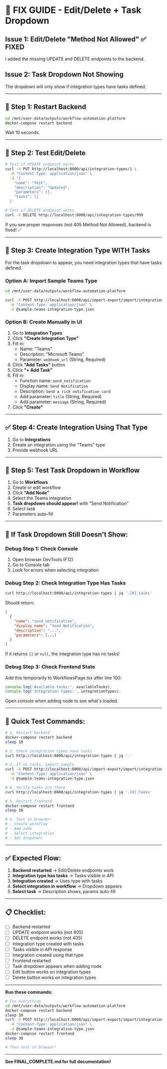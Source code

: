 # 🔧 FIX GUIDE - Edit/Delete + Task Dropdown

## Issue 1: Edit/Delete "Method Not Allowed" ✅ FIXED

I added the missing UPDATE and DELETE endpoints to the backend.

## Issue 2: Task Dropdown Not Showing

The dropdown will only show if integration types have tasks defined.

---

## 🚀 Step 1: Restart Backend

```bash
cd /mnt/user-data/outputs/workflow-automation-platform
docker-compose restart backend
```

Wait 10 seconds.

---

## 🧪 Step 2: Test Edit/Delete

```bash
# Test if UPDATE endpoint works
curl -X PUT http://localhost:8000/api/integration-types/1 \
  -H "Content-Type: application/json" \
  -d '{
    "name": "Test",
    "description": "Updated",
    "parameters": [],
    "tasks": []
  }'

# Test if DELETE endpoint works
curl -X DELETE http://localhost:8000/api/integration-types/999
```

If you see proper responses (not 405 Method Not Allowed), backend is fixed! ✅

---

## 📝 Step 3: Create Integration Type WITH Tasks

For the task dropdown to appear, you need integration types that have tasks defined.

### Option A: Import Sample Teams Type

```bash
cd /mnt/user-data/outputs/workflow-automation-platform

curl -X POST http://localhost:8000/api/import-export/import/integration-types \
  -H "Content-Type: application/json" \
  -d @sample-teams-integration-type.json
```

### Option B: Create Manually in UI

1. Go to **Integration Types**
2. Click **"Create Integration Type"**
3. Fill in:
   - Name: "Teams"
   - Description: "Microsoft Teams"
   - Parameter: `webhook_url` (String, Required)
4. Click **"Add Tasks"** button
5. Click **"+ Add Task"**
6. Fill in:
   - Function name: `send_notification`
   - Display name: `Send Notification`
   - Description: `Send a rich notification card`
   - Add parameter: `title` (String, Required)
   - Add parameter: `message` (String, Required)
7. Click **"Create"**

---

## ✅ Step 4: Create Integration Using That Type

1. Go to **Integrations**
2. Create an integration using the "Teams" type
3. Provide webhook URL

---

## 🎯 Step 5: Test Task Dropdown in Workflow

1. Go to **Workflows**
2. Create or edit workflow
3. Click **"Add Node"**
4. Select the Teams integration
5. **Task dropdown should appear!** with "Send Notification"
6. Select task
7. Parameters auto-fill

---

## 🐛 If Task Dropdown Still Doesn't Show:

### Debug Step 1: Check Console

1. Open browser DevTools (F12)
2. Go to Console tab
3. Look for errors when selecting integration

### Debug Step 2: Check Integration Type Has Tasks

```bash
curl http://localhost:8000/api/integration-types | jq '.[0].tasks'
```

Should return:
```json
[
  {
    "name": "send_notification",
    "display_name": "Send Notification",
    "description": "...",
    "parameters": [...]
  }
]
```

If it returns `[]` or `null`, the integration type has no tasks!

### Debug Step 3: Check Frontend State

Add this temporarily to WorkflowsPage.tsx after line 100:

```javascript
console.log('Available tasks:', availableTasks);
console.log('Integration types:', integrationTypes);
```

Open console when adding node to see what's loaded.

---

## 🎯 Quick Test Commands:

```bash
# 1. Restart backend
docker-compose restart backend
sleep 10

# 2. Check integration types have tasks
curl http://localhost:8000/api/integration-types | jq '.'

# 3. If no tasks, import sample
curl -X POST http://localhost:8000/api/import-export/import/integration-types \
  -H "Content-Type: application/json" \
  -d @sample-teams-integration-type.json

# 4. Verify tasks are there
curl http://localhost:8000/api/integration-types | jq '.[0].tasks'

# 5. Restart frontend
docker-compose restart frontend
sleep 30

# 6. Test in browser:
# - Create workflow
# - Add node
# - Select integration
# - See dropdown!
```

---

## ✅ Expected Flow:

1. **Backend restarted** → Edit/Delete endpoints work
2. **Integration type has tasks** → Tasks visible in API
3. **Integration created** → Uses type with tasks
4. **Select integration in workflow** → Dropdown appears
5. **Select task** → Description shows, params auto-fill

---

## 📋 Checklist:

- [ ] Backend restarted
- [ ] UPDATE endpoint works (not 405)
- [ ] DELETE endpoint works (not 405)
- [ ] Integration type created with tasks
- [ ] Tasks visible in API response
- [ ] Integration created using that type
- [ ] Frontend restarted
- [ ] Task dropdown appears when adding node
- [ ] Edit button works on integration types
- [ ] Delete button works on integration types

---

**Run these commands:**

```bash
# Fix everything
cd /mnt/user-data/outputs/workflow-automation-platform
docker-compose restart backend
sleep 10
curl -X POST http://localhost:8000/api/import-export/import/integration-types \
  -H "Content-Type: application/json" \
  -d @sample-teams-integration-type.json
docker-compose restart frontend
sleep 30

# Then test in browser!
```

---

**See FINAL_COMPLETE.md for full documentation!**
